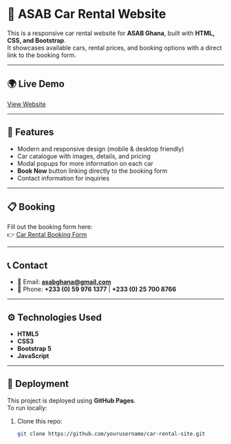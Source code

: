 # 🚗 ASAB Car Rental Website

This is a responsive car rental website for **ASAB Ghana**, built with **HTML, CSS, and Bootstrap**.  
It showcases available cars, rental prices, and booking options with a direct link to the booking form.  

---

## 🌍 Live Demo
[View Website](https://yourusername.github.io/car-rental-site/)

---

## 📌 Features
- Modern and responsive design (mobile & desktop friendly)
- Car catalogue with images, details, and pricing
- Modal popups for more information on each car
- **Book Now** button linking directly to the booking form
- Contact information for inquiries

---

## 📋 Booking
Fill out the booking form here:  
👉 [Car Rental Booking Form](https://forms.fillout.com/t/evBrGbva2Vus)

---

## 📞 Contact
- 📧 Email: **asabghana@gmail.com**  
- 📱 Phone: **+233 (0) 59 976 1377** | **+233 (0) 25 700 8766**

---

## ⚙️ Technologies Used
- **HTML5**
- **CSS3**
- **Bootstrap 5**
- **JavaScript**

---

## 🚀 Deployment
This project is deployed using **GitHub Pages**.  
To run locally:
1. Clone this repo:
   ```bash
   git clone https://github.com/yourusername/car-rental-site.git
